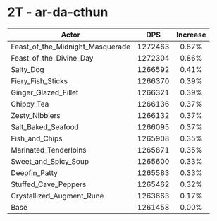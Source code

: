 # 2T - ar-da-cthun
| Actor | DPS | Increase |
|---|:---:|:---:|
|Feast_of_the_Midnight_Masquerade|1272463|0.87%|
|Feast_of_the_Divine_Day|1272304|0.86%|
|Salty_Dog|1266592|0.41%|
|Fiery_Fish_Sticks|1266370|0.39%|
|Ginger_Glazed_Fillet|1266321|0.39%|
|Chippy_Tea|1266136|0.37%|
|Zesty_Nibblers|1266132|0.37%|
|Salt_Baked_Seafood|1266095|0.37%|
|Fish_and_Chips|1265908|0.35%|
|Marinated_Tenderloins|1265871|0.35%|
|Sweet_and_Spicy_Soup|1265600|0.33%|
|Deepfin_Patty|1265583|0.33%|
|Stuffed_Cave_Peppers|1265462|0.32%|
|Crystallized_Augment_Rune|1263663|0.17%|
|Base|1261458|0.00%|

